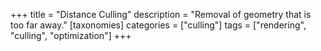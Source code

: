 +++
title = "Distance Culling"
description = "Removal of geometry that is too far away."
[taxonomies]
categories = ["culling"]
tags = ["rendering", "culling", "optimization"]
+++

<div class="notice stub"></div>
